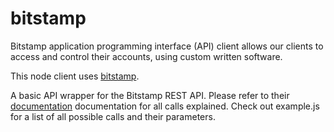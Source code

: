 # bitstamp
Bitstamp application programming interface (API) client allows our clients to access and control their accounts, using custom written software.

This node client uses [bitstamp](https://www.npmjs.com/package/bitstamp).

A basic API wrapper for the Bitstamp REST API. Please refer to their [documentation](https://www.bitstamp.net/api/) documentation for all calls explained. Check out example.js for a list of all possible calls and their parameters.